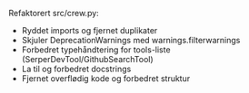 Refaktorert src/crew.py:
- Ryddet imports og fjernet duplikater
- Skjuler DeprecationWarnings med warnings.filterwarnings
- Forbedret typehåndtering for tools-liste (SerperDevTool/GithubSearchTool)
- La til og forbedret docstrings
- Fjernet overflødig kode og forbedret struktur
